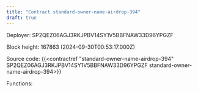 ```yaml
---
title: "Contract standard-owner-name-airdrop-394"
draft: true
---
```

Deployer: SP2QEZ06AGJ3RKJPBV14SY1V5BBFNAW33D96YPGZF


 



Block height: 167863 (2024-09-30T00:53:17.000Z)

Source code: {{<contractref "standard-owner-name-airdrop-394" SP2QEZ06AGJ3RKJPBV14SY1V5BBFNAW33D96YPGZF standard-owner-name-airdrop-394>}}

Functions:


